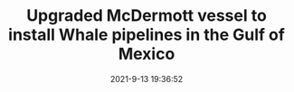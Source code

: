 ---
"title": "Upgraded McDermott vessel to install Whale pipelines in the Gulf of Mexico"
"date": "2021-9-13 19:36:52"
"feed_name": "OFFSHOREMAG"
"feed_website": "https://www.offshore-mag.com/"
"feed_rss": "https://www.offshore-mag.com/__rss/website-scheduled-content.xml?input=%7B%22sectionAlias%22%3A%22home%22%7D"
"link": "https://www.offshore-mag.com/subsea/article/14210241/upgraded-mcdermott-vessel-to-install-whale-pipelines-in-the-gulf-of-mexico"
"file": "_posts/1-1-2021-90a19884f7c5391c3dc221c42609c08e2d25cb33.md"
"accident": "0"
"drilling": "1"
---